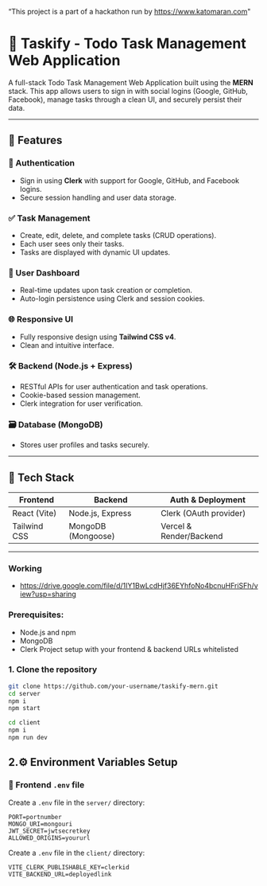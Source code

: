 “This project is a part of a hackathon run by https://www.katomaran.com"

# 📝 Taskify - Todo Task Management Web Application

A full-stack Todo Task Management Web Application built using the **MERN** stack. This app allows users to sign in with social logins (Google, GitHub, Facebook), manage tasks through a clean UI, and securely persist their data.

---

## 🚀 Features

### 🔐 Authentication
- Sign in using **Clerk** with support for Google, GitHub, and Facebook logins.
- Secure session handling and user data storage.

### ✅ Task Management
- Create, edit, delete, and complete tasks (CRUD operations).
- Each user sees only their tasks.
- Tasks are displayed with dynamic UI updates.

### 📅 User Dashboard
- Real-time updates upon task creation or completion.
- Auto-login persistence using Clerk and session cookies.

### 🌐 Responsive UI
- Fully responsive design using **Tailwind CSS v4**.
- Clean and intuitive interface.

### 🛠 Backend (Node.js + Express)
- RESTful APIs for user authentication and task operations.
- Cookie-based session management.
- Clerk integration for user verification.

### 🗃 Database (MongoDB)
- Stores user profiles and tasks securely.

---

## 🧰 Tech Stack

| Frontend       | Backend         | Auth & Deployment     |
|----------------|-----------------|------------------------|
| React (Vite)   | Node.js, Express| Clerk (OAuth provider)|
| Tailwind CSS   | MongoDB (Mongoose)| Vercel & Render/Backend |

---

### Working
- https://drive.google.com/file/d/1IY1BwLcdHjf36EYhfoNo4bcnuHFriSFh/view?usp=sharing

### Prerequisites:
- Node.js and npm
- MongoDB
- Clerk Project setup with your frontend & backend URLs whitelisted

### 1. Clone the repository

```bash
git clone https://github.com/your-username/taskify-mern.git
cd server
npm i
npm start

cd client
npm i
npm run dev
```

## 2.⚙️ Environment Variables Setup

### 🔐 Frontend `.env` file

Create a `.env` file in the `server/` directory:

```env
PORT=portnumber
MONGO_URI=mongouri
JWT_SECRET=jwtsecretkey
ALLOWED_ORIGINS=yoururl
```

Create a `.env` file in the `client/` directory:
```env
VITE_CLERK_PUBLISHABLE_KEY=clerkid
VITE_BACKEND_URL=deployedlink
```
